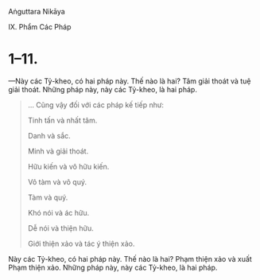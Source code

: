 Aṅguttara Nikāya

IX. Phẩm Các Pháp

# 1–11.

—Này các Tỷ-kheo, có hai pháp này. Thế nào là hai? Tâm giải thoát và tuệ giải thoát. Những pháp này, này các Tỷ-kheo, là hai pháp.

> ... Cũng vậy đối với các pháp kế tiếp như:
> 
> Tinh tấn và nhất tâm.
> 
> Danh và sắc.
> 
> Minh và giải thoát.
> 
> Hữu kiến và vô hữu kiến.
> 
> Vô tàm và vô quý.
> 
> Tàm và quý.
> 
> Khó nói và ác hữu.
> 
> Dễ nói và thiện hữu.
> 
> Giới thiện xảo và tác ý thiện xảo.

Này các Tỷ-kheo, có hai pháp này. Thế nào là hai? Phạm thiện xảo và xuất Phạm thiện xảo. Những pháp này, này các Tỷ-kheo, là hai pháp.

